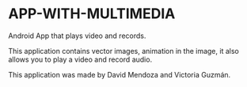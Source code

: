 # APP-WITH-MULTIMEDIA
Android App that plays video and records.

This application contains vector images, animation in the image, it also allows you to play a video and record audio.

This application was made by David Mendoza and Victoria Guzmán.
